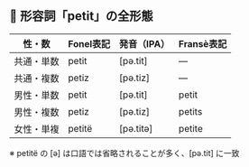 ## 📘 形容詞「petit」の全形態

| 性・数     | Fonel表記 | 発音（IPA） | Fransè表記  |
|------------|-----------|-------------|-------------|
| 共通・単数 | petit     | [pə.tit]    | —           |
| 共通・複数 | petiz     | [pə.tiz]    | —           |
| 男性・単数 | petit     | [pə.tit]    | petit       |
| 男性・複数 | petiz     | [pə.tiz]    | petits      |
| 女性・単複 | petitë    | [pə.titə]   | petite      |

※ petitë の [ə] は口語では省略されることが多く、[pə.tit] に一致

